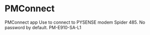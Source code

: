# PMConnect
PMConnect app
Use to connect to PYSENSE modem Spider 485.
No password by default.
PM-E910-SA-L1
